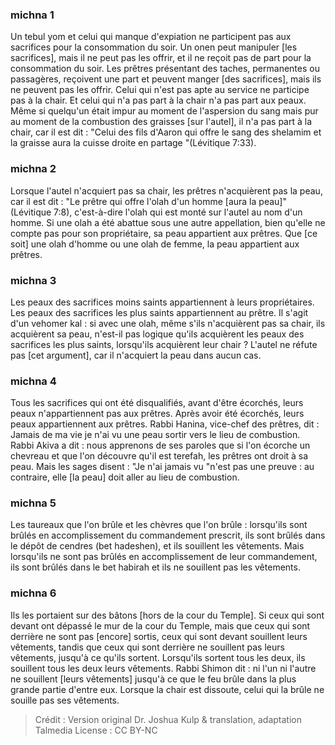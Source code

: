 
### michna 1
Un tebul yom et celui qui manque d'expiation ne participent pas aux sacrifices pour la consommation du soir. Un onen peut manipuler [les sacrifices], mais il ne peut pas les offrir, et il ne reçoit pas de part pour la consommation du soir. Les prêtres présentant des taches, permanentes ou passagères, reçoivent une part et peuvent manger [des sacrifices], mais ils ne peuvent pas les offrir. Celui qui n'est pas apte au service ne participe pas à la chair. Et celui qui n'a pas part à la chair n'a pas part aux peaux. Même si quelqu'un était impur au moment de l'aspersion du sang mais pur au moment de la combustion des graisses [sur l'autel], il n'a pas part à la chair, car il est dit : "Celui des fils d'Aaron qui offre le sang des shelamim et la graisse aura la cuisse droite en partage "(Lévitique 7:33).

### michna 2
Lorsque l'autel n'acquiert pas sa chair, les prêtres n'acquièrent pas la peau, car il est dit : "Le prêtre qui offre l'olah d'un homme [aura la peau]" (Lévitique 7:8), c'est-à-dire l'olah qui est monté sur l'autel au nom d'un homme. Si une olah a été abattue sous une autre appellation, bien qu'elle ne compte pas pour son propriétaire, sa peau appartient aux prêtres. Que [ce soit] une olah d'homme ou une olah de femme, la peau appartient aux prêtres.

### michna 3
Les peaux des sacrifices moins saints appartiennent à leurs propriétaires. Les peaux des sacrifices les plus saints appartiennent au prêtre. Il s'agit d'un vehomer kal : si avec une olah, même s'ils n'acquièrent pas sa chair, ils acquièrent sa peau, n'est-il pas logique qu'ils acquièrent les peaux des sacrifices les plus saints, lorsqu'ils acquièrent leur chair ? L'autel ne réfute pas [cet argument], car il n'acquiert la peau dans aucun cas.

### michna 4
Tous les sacrifices qui ont été disqualifiés, avant d'être écorchés, leurs peaux n'appartiennent pas aux prêtres. Après avoir été écorchés, leurs peaux appartiennent aux prêtres. Rabbi Hanina, vice-chef des prêtres, dit : Jamais de ma vie je n'ai vu une peau sortir vers le lieu de combustion. Rabbi Akiva a dit : nous apprenons de ses paroles que si l'on écorche un chevreau et que l'on découvre qu'il est terefah, les prêtres ont droit à sa peau. Mais les sages disent : "Je n'ai jamais vu "n'est pas une preuve : au contraire, elle [la peau] doit aller au lieu de combustion.

### michna 5
Les taureaux que l'on brûle et les chèvres que l'on brûle : lorsqu'ils sont brûlés en accomplissement du commandement prescrit, ils sont brûlés dans le dépôt de cendres (bet hadeshen), et ils souillent les vêtements. Mais lorsqu'ils ne sont pas brûlés en accomplissement de leur commandement, ils sont brûlés dans le bet habirah et ils ne souillent pas les vêtements.

### michna 6
Ils les portaient sur des bâtons [hors de la cour du Temple]. Si ceux qui sont devant ont dépassé le mur de la cour du Temple, mais que ceux qui sont derrière ne sont pas [encore] sortis, ceux qui sont devant souillent leurs vêtements, tandis que ceux qui sont derrière ne souillent pas leurs vêtements, jusqu'à ce qu'ils sortent. Lorsqu'ils sortent tous les deux, ils souillent tous les deux leurs vêtements. Rabbi Shimon dit : ni l'un ni l'autre ne souillent [leurs vêtements] jusqu'à ce que le feu brûle dans la plus grande partie d'entre eux. Lorsque la chair est dissoute, celui qui la brûle ne souille pas ses vêtements.

>Crédit : Version original Dr. Joshua Kulp & translation, adaptation Talmedia
>License : CC BY-NC